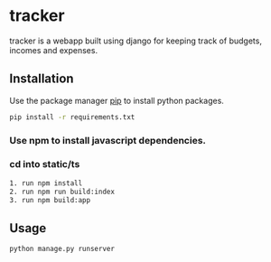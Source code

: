 # tracker

tracker is a webapp built using django for keeping track of budgets, incomes and expenses.

## Installation

Use the package manager [pip](https://pip.pypa.io/en/stable/) to install python packages.

```bash
pip install -r requirements.txt
```
### Use npm to install javascript dependencies.

### cd into static/ts

```bash
1. run npm install
2. run npm run build:index
3. run npm build:app
```

## Usage

```bash
python manage.py runserver
```
